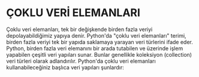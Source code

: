 # ÇOKLU VERİ ELEMANLARI
Çoklu veri elemanları, tek bir değişkende birden fazla veriyi depolayabildiğimiz yapıya denir. Python'da "çoklu veri elemanları" terimi, birden fazla veriyi tek bir yapıda saklamaya yarayan veri türlerini ifade eder. Python, birden fazla veri elemanını bir arada tutabilen ve üzerinde işlem yapabilen çeşitli veri yapıları sunar. Bunlar genellikle koleksiyon (collection) veri türleri olarak adlandırılır.
Python'da çoklu veri elemanları kullanabileceğiniz başlıca veri yapıları şunlardır:
